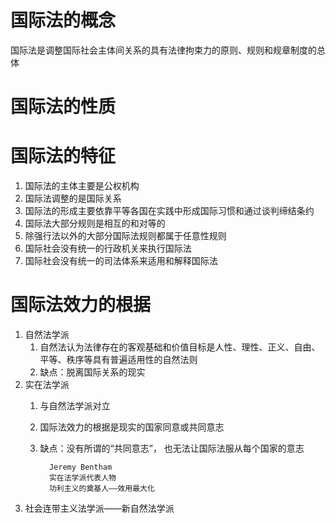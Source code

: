 # 国际法的概念
国际法是调整国际社会主体间关系的具有法律拘束力的原则、规则和规章制度的总体
# 国际法的性质

# 国际法的特征
1. 国际法的主体主要是公权机构
2. 国际法调整的是国际关系
3. 国际法的形成主要依靠平等各国在实践中形成国际习惯和通过谈判缔结条约
4. 国际法大部分规则是相互的和对等的
5. 除强行法以外的大部分国际法规则都属于任意性规则
6. 国际社会没有统一的行政机关来执行国际法
7. 国际社会没有统一的司法体系来适用和解释国际法
# 国际法效力的根据
1. 自然法学派
   1. 自然法认为法律存在的客观基础和价值目标是人性、理性、正义、自由、平等、秩序等具有普遍适用性的自然法则
   2. 缺点：脱离国际关系的现实
2. 实在法学派
   1. 与自然法学派对立
   2. 国际法效力的根据是现实的国家同意或共同意志
   3. 缺点：没有所谓的“共同意志”， 也无法让国际法服从每个国家的意志
                
            Jeremy Bentham
            实在法学派代表人物
            功利主义的奠基人——效用最大化
3. 社会连带主义法学派——新自然法学派